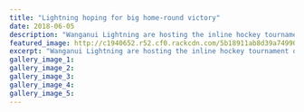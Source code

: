 ```yaml
---
title: "Lightning hoping for big home-round victory"
date: 2018-06-05
description: "Wanganui Lightning are hosting the inline hockey tournament on 9 & 10 June..."
featured_image: http://c1940652.r52.cf0.rackcdn.com/5b18911ab8d39a749900225b/Inline-hockey-chron-5-June-Ashworth-boys.jpg
excerpt: "Wanganui Lightning are hosting the inline hockey tournament on 9 & 10 June..."
gallery_image_1: 
gallery_image_2: 
gallery_image_3: 
gallery_image_4: 
gallery_image_5: 
---
```

